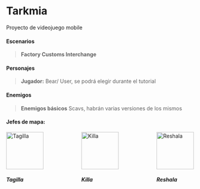# Tarkmia
Proyecto de videojuego mobile 

#### Escenarios
> <strong>Factory Customs Interchange</strong>

#### Personajes
> <strong>Jugador:</strong> Bear/ User, se podrá elegir durante el tutorial

#### Enemigos
> <strong>Enemigos básicos</strong> Scavs, habrán varias versiones de los mismos

#### Jefes de mapa: 


<div style="display: flex; justify-content: space-between;">
  <div>
    <img src="https://github.com/Ch1nolas/Hotline-Tarkov/blob/main/tagilla2.jpg" alt="Tagilla" width="100px" heigh="100px">
    <h6><strong>Tagilla</strong></h6>
  </div>
  <div>
    <img src="https://github.com/Ch1nolas/Hotline-Tarkov/blob/main/killa.jpg" alt="Killa" width="100px" heigh="100px">
    <h6><strong>Killa</strong></h6>
  </div>
  <div>
    <img src="https://github.com/Ch1nolas/Hotline-Tarkov/blob/main/reshala.jpg" alt="Reshala" width="100px" heigh="100px">
    <h6><strong>Reshala</strong></h6>
  </div>
</div>
